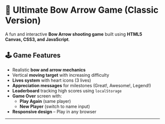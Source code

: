 # 🎯 Ultimate Bow Arrow Game (Classic Version)

A fun and interactive **Bow Arrow shooting game** built using **HTML5 Canvas, CSS3, and JavaScript**.

## 🕹️ Game Features

- Realistic **bow and arrow mechanics**
- Vertical **moving target** with increasing difficulty
- **Lives system** with heart icons (3 lives)
- **Appreciation messages** for milestones (Great!, Awesome!, Legend!)
- **Leaderboard** tracking high scores using `localStorage`
- **Game Over** screen with:
  - **Play Again** (same player)
  - **New Player** (switch to name input)
- **Responsive design** – Play in any browser

---
